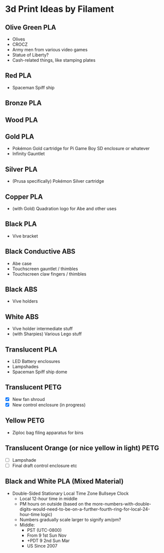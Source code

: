 # 3d Print Ideas by Filament

## Olive Green PLA

- Olives
- CROCZ
- Army men from various video games
- Statue of Liberty?
- Cash-related things, like stamping plates

## Red PLA

- Spaceman Spiff ship

## Bronze PLA

## Wood PLA

## Gold PLA

- Pok&eacute;mon Gold cartridge for Pi Game Boy SD enclosure or whatever
- Infinity Gauntlet

## Silver PLA

- (Prusa specifically) Pok&eacute;mon Silver cartridge

## Copper PLA

- (with Gold) Quadration logo for Abe and other uses

## Black PLA

- Vive bracket

## Black Conductive ABS

- Abe case
- Touchscreen gauntlet / thimbles
- Touchscreen claw fingers / thimbles

## Black ABS

- Vive holders

## White ABS

- Vive holder intermediate stuff
- (with Sharpies) Various Lego stuff

## Translucent PLA

- LED Battery enclosures
- Lampshades
- Spaceman Spiff ship dome

## Translucent PETG

- [x] New fan shroud
- [x] New control enclosure (in progress)

## Yellow PETG

- Ziploc bag filing apparatus for bins

## Translucent Orange (or nice yellow in light) PETG

- [ ] Lampshade
- [ ] Final draft control enclosure etc

## Black and White PLA (Mixed Material)

- Double-Sided Stationary Local Time Zone Bullseye Clock
  - Local 12-hour time in middle
  - PM hours on outside (based on the more-numbers-with-double-digits-would-need-to-be-on-a-further-fourth-ring-for-local-24-hour-time logic)
  - Numbers gradually scale larger to signify am/pm?
  - Middle:
    - PST (UTC-0800)
    - From 9 1st Sun Nov
    - +PDT 9 2nd Sun Mar
    - US Since 2007
